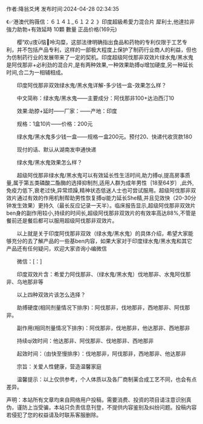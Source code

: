 <p>作者:降翁爻烤 发布时间:2024-04-28 02:34:35</p>
<p>《✅港澳代购薇信：６１４１_６１２２ 》印度超級希愛力混合片 犀利士,他達拉非 強力助勃+有效延時 10顆 數量 正品价格(169元) </p>
									<p>　　樱欢庋恼呤沟糜，这部法律明确指出食品和药物的专利仅限于工艺专利，并不包括产品专利，这样的一部极大程度上保护了制药行业商人的利益，但也为仿制药行业的发展带来了一定的契机。印度超级阿伐那非双效片绿水鬼/黑水鬼是阿伐那非+必利劲的混合片,是有两种效果,一种效果助搏qi增加硬度,另一种延长时间,合二为一相辅相成。</p><p></p><p>　　印度阿伐那非双效绿水鬼/黑水鬼详解-多少钱一盒-效果怎么样？</p><p>　　中文简称：绿水鬼/黑水鬼——主要成分：阿伐那非100+达泊西汀10</p><p>　　效果:助脖+延时——厂家：——产地：印度</p><p>　　规格：1盒10片——价格：200元</p><p>　　绿水鬼/黑水鬼多少钱一盒——规格一盒200元。预付20、快递代收货款180</p><p>　　现付的话、默认从湖南发申通快递</p><p>　　绿水鬼/黑水鬼效果怎么样？</p><p>　　超级阿伐那非绿水鬼/黑水鬼可以有效延长性生活时间,助力搏qi,提高房事质量,属于第五类磷酸二酯酶的选择抑制剂,适用人群为成年男性｛18至64岁｝,此外,免疫力低下,衰老过快,异常烦躁,精神状态低迷人士也可尝试服用。超级阿伐那非双效片通过有效的作用机制帮助男性恢复搏qi能力延长She精,并且见效快（20-30分钟发生效果）更持久（最长反应记录一天半）。临床报告显示,超级阿伐那非双效片ben身的副作用较小,持续的时间长,超级阿伐那非双效片的有效率高达88%,不管是餐前还是餐后都可以服用超级阿伐那非双效片。</p><p>　　以上就是关于印度阿伐那非双效（绿水鬼/黑水鬼）的具体介绍，希望大家能够充分的去了解产品的一些基ben内容，如果大家对于印度绿水鬼/黑水鬼和其它产品还有任何疑问，欢迎大家咨询小编微信</p><p>　　微信：[：]</p><p>　　印度双效片含：希爱力阿伐那非、（绿水鬼/黑水鬼）伐地那非、水鬼阿伐那非、乌地那非等</p><p>　　以上四种双效片该怎么选择？</p><p>　　助搏硬度(相同剂量情况下排序)：阿伐那非，伐地那非，西地那非、阿伐那非。</p><p>　　副作用(相同剂量情况下排序)：阿伐那非，伐地那非，他达那非、西地那非</p><p>　　持续qi效时间：他达那非、阿伐那非、伐地那非、西地那非</p><p>　　起效时间：（由快至慢排序）：伐地那非，阿伐那非，西地那非、他达那非</p><p>　　宗旨：关爱人性健康，营造温馨家庭</p><p>　　温馨提示：以上仅供参考，个人体质以及各厂商制薬合成工艺不同，也会有点差异。</p>				声明：本站所有文章均来自网络用户投稿，需要消费、投资的项目请注意识别真伪，谨防上当受骗，本站只负责信息刊登，不提供内容鉴别及纠纷问题。投稿内容若侵犯了您的权益请及时联系客服删除。				
